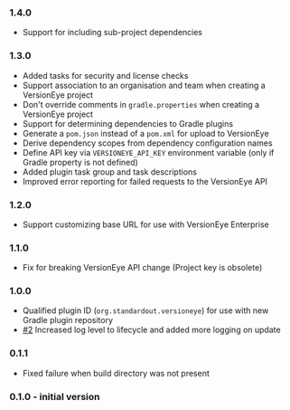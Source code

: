 ### 1.4.0

 - Support for including sub-project dependencies

### 1.3.0

 - Added tasks for security and license checks
 - Support association to an organisation and team when creating a VersionEye project
 - Don't override comments in `gradle.properties` when creating a VersionEye project
 - Support for determining dependencies to Gradle plugins
 - Generate a `pom.json` instead of a `pom.xml` for upload to VersionEye
 - Derive dependency scopes from dependency configuration names
 - Define API key via `VERSIONEYE_API_KEY` environment variable (only if Gradle property is not defined)
 - Added plugin task group and task descriptions
 - Improved error reporting for failed requests to the VersionEye API

### 1.2.0

 - Support customizing base URL for use with VersionEye Enterprise

### 1.1.0

 - Fix for breaking VersionEye API change (Project key is obsolete)

### 1.0.0

 - Qualified plugin ID (`org.standardout.versioneye`) for use with new Gradle plugin repository
 - [#2](https://github.com/stempler/gradle-versioneye-plugin/pull/2) Increased log level to lifecycle and added more logging on update


### 0.1.1

 - Fixed failure when build directory was not present

### 0.1.0 - initial version
